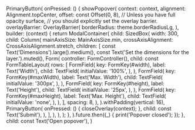 PrimaryButton(
onPressed: () {
showPopover(
context: context,
alignment: Alignment.topCenter,
offset: const Offset(0, 8),
// Unless you have full opacity surface,
// you should explicitly set the overlay barrier.
overlayBarrier: OverlayBarrier(
borderRadius: theme.borderRadiusLg,
),
builder: (context) {
return ModalContainer(
child: SizedBox(
width: 300,
child: Column(
mainAxisSize: MainAxisSize.min,
crossAxisAlignment: CrossAxisAlignment.stretch,
children: [
const Text('Dimensions').large().medium(),
const Text('Set the dimensions for the layer.').muted(),
Form(
controller: FormController(),
child: const FormTableLayout(
rows: [
FormField<double>(
key: FormKey(#width),
label: Text('Width'),
child: TextField(
initialValue: '100%',
),
),
FormField<double>(
key: FormKey(#maxWidth),
label: Text('Max. Width'),
child: TextField(
initialValue: '300px',
),
),
FormField<double>(
key: FormKey(#height),
label: Text('Height'),
child: TextField(
initialValue: '25px',
),
),
FormField<double>(
key: FormKey(#maxHeight),
label: Text('Max. Height'),
child: TextField(
initialValue: 'none',
),
),
],
spacing: 8,
),
).withPadding(vertical: 16),
PrimaryButton(
onPressed: () {
closeOverlay(context);
},
child: const Text('Submit'),
),
],
),
),
);
},
).future.then((\_) {
print('Popover closed');
});
},
child: const Text('Open popover'),
)
